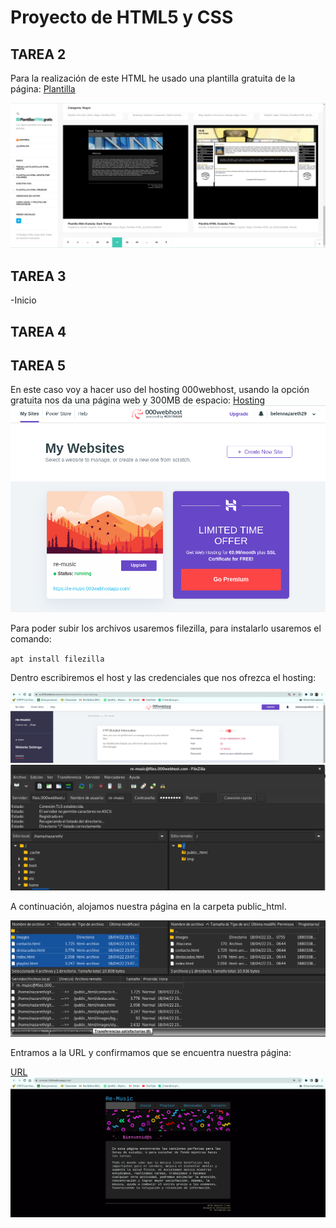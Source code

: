 # Proyecto de HTML5 y CSS

## TAREA 2

Para la realización de este HTML he usado una plantilla gratuita de la página: [Plantilla](https://plantillashtmlgratis.com/categoria-plantillas/plantillas-html/page/115/)

![Plantilla](./screenshots/Plantilla1.png)

## TAREA 3

-Inicio

## TAREA 4

## TAREA 5

En este caso voy a hacer uso del hosting 000webhost, usando la opción gratuita nos da una página web y 300MB de espacio:
 [Hosting](https://es.000webhost.com/)
![Host](./screenshots/000webhost.png)

Para poder subir los archivos usaremos filezilla, para instalarlo usaremos el comando:

`apt install filezilla`

Dentro escribiremos el host y las credenciales que nos ofrezca el hosting:

![FTP](./screenshots/ftp_detail.png)
![Filezilla](./screenshots/filezilla.png)

A continuación, alojamos nuestra página en la carpeta public_html.

![Transferencia](./screenshots/transferencia.png)

Entramos a la URL y confirmamos que se encuentra nuestra página:

[URL](https://re-music.000webhostapp.com/)
![URL](./screenshots/url.png)
